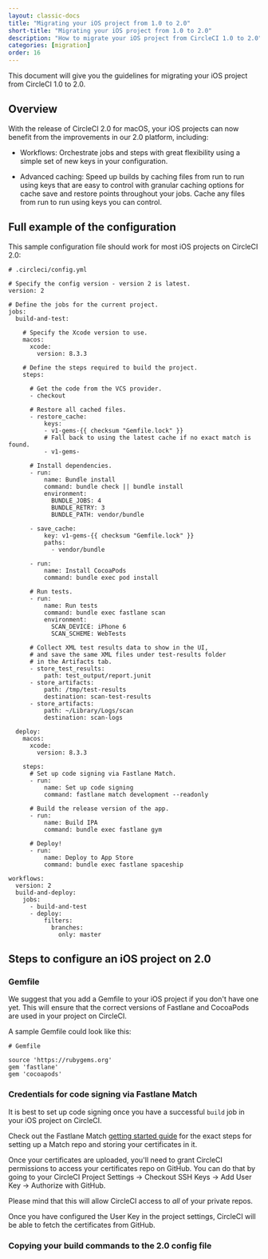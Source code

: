 ```yaml
---
layout: classic-docs
title: "Migrating your iOS project from 1.0 to 2.0"
short-title: "Migrating your iOS project from 1.0 to 2.0"
description: "How to migrate your iOS project from CircleCI 1.0 to 2.0"
categories: [migration]
order: 16
---
```


This document will give you the guidelines for migrating your iOS
project from CircleCI 1.0 to 2.0.

## Overview

With the release of CircleCI 2.0 for macOS, your iOS projects can now
benefit from the improvements in our 2.0 platform, including:

* Workflows: Orchestrate jobs and steps with great flexibility using a
  simple set of new keys in your configuration.

* Advanced caching: Speed up builds by caching files from run to run
  using keys that are easy to control with granular caching options for
  cache save and restore points throughout your jobs. Cache any files
  from run to run using keys you can control.

## Full example of the configuration

This sample configuration file should work for most iOS projects on
CircleCI 2.0:

```
# .circleci/config.yml

# Specify the config version - version 2 is latest.
version: 2

# Define the jobs for the current project.
jobs:
  build-and-test:

    # Specify the Xcode version to use.
    macos:
      xcode:
        version: 8.3.3

    # Define the steps required to build the project.
    steps:

      # Get the code from the VCS provider.
      - checkout

      # Restore all cached files.
      - restore_cache:
          keys:
          - v1-gems-{{ checksum "Gemfile.lock" }}
          # Fall back to using the latest cache if no exact match is found.
          - v1-gems-

      # Install dependencies.
      - run:
          name: Bundle install
          command: bundle check || bundle install
          environment:
            BUNDLE_JOBS: 4
            BUNDLE_RETRY: 3
            BUNDLE_PATH: vendor/bundle

      - save_cache:
          key: v1-gems-{{ checksum "Gemfile.lock" }}
          paths:
            - vendor/bundle

      - run:
          name: Install CocoaPods
          command: bundle exec pod install

      # Run tests.
      - run:
          name: Run tests
          command: bundle exec fastlane scan
          environment:
            SCAN_DEVICE: iPhone 6
            SCAN_SCHEME: WebTests

      # Collect XML test results data to show in the UI,
      # and save the same XML files under test-results folder
      # in the Artifacts tab.
      - store_test_results:
          path: test_output/report.junit
      - store_artifacts:
          path: /tmp/test-results
          destination: scan-test-results
      - store_artifacts:
          path: ~/Library/Logs/scan
          destination: scan-logs

  deploy:
    macos:
      xcode:
        version: 8.3.3

    steps:
      # Set up code signing via Fastlane Match.
      - run:
          name: Set up code signing
          command: fastlane match development --readonly

      # Build the release version of the app.
      - run:
          name: Build IPA
          command: bundle exec fastlane gym

      # Deploy!
      - run:
          name: Deploy to App Store
          command: bundle exec fastlane spaceship

workflows:
  version: 2
  build-and-deploy:
    jobs:
      - build-and-test
      - deploy:
          filters:
            branches:
              only: master
```

## Steps to configure an iOS project on 2.0

### Gemfile

We suggest that you add a Gemfile to your iOS project if you don't have
one yet. This will ensure that the correct versions of Fastlane and
CocoaPods are used in your project on CircleCI.

A sample Gemfile could look like this:

```
# Gemfile

source 'https://rubygems.org'
gem 'fastlane'
gem 'cocoapods'
```

### Credentials for code signing via Fastlane Match

It is best to set up code signing once you have a successful `build` job
in your iOS project on CircleCI.

Check out the Fastlane Match [getting started guide](https://github.com/fastlane/fastlane/tree/master/match#usage)
for the exact steps for setting up a Match repo and storing your
certificates in it.

Once your certificates are uploaded, you'll need to grant CircleCI
permissions to access your certificates repo on GitHub. You can do that
by going to your CircleCI Project Settings -> Checkout SSH Keys -> Add
User Key -> Authorize with GitHub.

Please mind that this will allow CircleCI access to _all_ of your
private repos.

Once you have configured the User Key in the project settings, CircleCI
will be able to fetch the certificates from GitHub.

### Copying your build commands to the 2.0 config file


